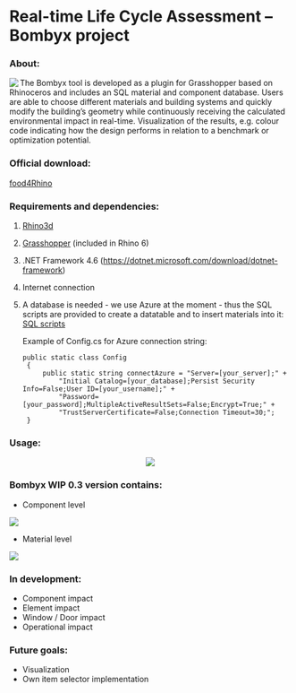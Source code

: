 
# Real-time Life Cycle Assessment – Bombyx project

### About:
<img align="left" src="https://i.imgur.com/aJduNdT.png">
The Bombyx tool is developed as a plugin for Grasshopper based on Rhinoceros and includes an SQL material and component database. Users are able to choose different materials and building systems and quickly modify the building’s geometry while continuously receiving the calculated environmental impact in real-time. Visualization of the results, e.g. colour code indicating how the design performs in relation to a benchmark or optimization potential. 


### Official download:
[food4Rhino](https://www.food4rhino.com/app/bombyx)


### Requirements and dependencies:
1. [Rhino3d](https://www.rhino3d.com/)
2. [Grasshopper](https://www.grasshopper3d.com/) (included in Rhino 6)
3. .NET Framework 4.6 (https://dotnet.microsoft.com/download/dotnet-framework)
4. Internet connection
5. A database is needed - we use Azure at the moment - thus the SQL scripts are provided to create a datatable and to insert materials into it:   
   [SQL scripts](../master/Bombyx.Data/SQLscripts)
   
   Example of Config.cs for Azure connection string:
   
   ```
   public static class Config
    {
        public static string connectAzure = "Server=[your_server];" +
            "Initial Catalog=[your_database];Persist Security Info=False;User ID=[your_username];" +
            "Password=[your_password];MultipleActiveResultSets=False;Encrypt=True;" +
            "TrustServerCertificate=False;Connection Timeout=30;";
    }
   ```


### Usage:
<p align="center">
   <img src="https://i.imgur.com/A6hUShl.png">
</p>

### Bombyx WIP 0.3 version contains:
* Component level
<img src="https://i.imgur.com/nqFFgX6.png">

* Material level
<img src="https://i.imgur.com/7qWgSIj.png">


### In development:
- Component impact
- Element impact
- Window / Door impact
- Operational impact


### Future goals:
+ Visualization
+ Own item selector implementation
